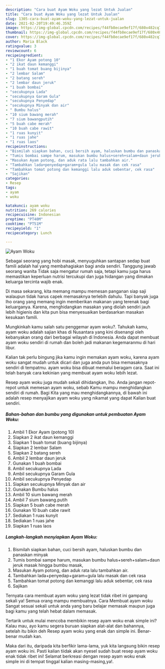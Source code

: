 ```yaml
---
description: "Cara buat Ayam Woku yang lezat Untuk Jualan"
title: "Cara buat Ayam Woku yang lezat Untuk Jualan"
slug: 1305-cara-buat-ayam-woku-yang-lezat-untuk-jualan
date: 2021-02-20T19:49:46.359Z
image: https://img-global.cpcdn.com/recipes/f44fb8ecae9ef17f/680x482cq70/ayam-woku-foto-resep-utama.jpg
thumbnail: https://img-global.cpcdn.com/recipes/f44fb8ecae9ef17f/680x482cq70/ayam-woku-foto-resep-utama.jpg
cover: https://img-global.cpcdn.com/recipes/f44fb8ecae9ef17f/680x482cq70/ayam-woku-foto-resep-utama.jpg
author: Maria Black
ratingvalue: 3
reviewcount: 6
recipeingredient:
- "1 Ekor Ayam potong 10"
- "2 ikat daun kemanggi"
- "1 buah tomat buang bijinya"
- "2 lembar Salam"
- "2 batang sereh"
- "2 lembar daun jeruk"
- "1 buah bombai"
- "secukupnya Lada"
- "secukupnya Garam Gula"
- "secukupnya Penyedap"
- "secukupnya Minyak dan air"
- " Bumbu halus"
- "10 sium bawang merah"
- "7 sium bawangputih"
- "5 buah cabe merah"
- "10 buah cabe rawit"
- "1 ruas kunyit"
- "1 ruas jahe"
- "1 ruas laos"
recipeinstructions:
- "Bismilah siapkan bahan, cuci bersih ayam, haluskan bumbu dan panaskan minyak"
- "Tumis bombai sampe harum, masukan bumbu halus+sereh+salam+daun jeruk masak hingga bumbu masak,"
- "Masukan Ayam potong, dan aduk rata lalu tambahkan air."
- "Tambahkan lada+penyedap+garam+gula lalu masak dan cek rasa"
- "Tambahkan tomat potong dan kemanggi lalu aduk sebentar, cek rasa"
- "Sajikan"
categories:
- Resep
tags:
- ayam
- woku

katakunci: ayam woku 
nutrition: 269 calories
recipecuisine: Indonesian
preptime: "PT40M"
cooktime: "PT51M"
recipeyield: "1"
recipecategory: Lunch

---
```



![Ayam Woku](https://img-global.cpcdn.com/recipes/f44fb8ecae9ef17f/680x482cq70/ayam-woku-foto-resep-utama.jpg)

Sebagai seorang yang hobi masak, menyuguhkan santapan sedap buat famili adalah hal yang membahagiakan bagi anda sendiri. Tanggung jawab seorang  wanita Tidak saja mengatur rumah saja, tetapi kamu juga harus memastikan keperluan nutrisi tercukupi dan juga hidangan yang dimakan keluarga tercinta wajib enak.

Di masa  sekarang, kita memang mampu memesan panganan siap saji walaupun tidak harus capek memasaknya terlebih dahulu. Tapi banyak juga lho orang yang memang ingin memberikan makanan yang terenak bagi keluarganya. Karena, menghidangkan masakan yang diolah sendiri jauh lebih higienis dan kita pun bisa menyesuaikan berdasarkan masakan kesukaan famili. 



Mungkinkah kamu salah satu penggemar ayam woku?. Tahukah kamu, ayam woku adalah sajian khas di Nusantara yang kini disenangi oleh kebanyakan orang dari berbagai wilayah di Indonesia. Anda dapat membuat ayam woku sendiri di rumah dan boleh jadi makanan kegemaranmu di hari libur.

Kalian tak perlu bingung jika kamu ingin memakan ayam woku, karena ayam woku sangat mudah untuk dicari dan juga anda pun bisa memasaknya sendiri di tempatmu. ayam woku bisa dibuat memalui beragam cara. Saat ini telah banyak cara kekinian yang membuat ayam woku lebih lezat.

Resep ayam woku juga mudah sekali dihidangkan, lho. Anda jangan repot-repot untuk memesan ayam woku, sebab Kamu mampu menghidangkan sendiri di rumah. Bagi Kita yang mau menghidangkannya, di bawah ini adalah resep menyajikan ayam woku yang nikamat yang dapat Kalian buat sendiri.

<!--inarticleads1-->

##### Bahan-bahan dan bumbu yang digunakan untuk pembuatan Ayam Woku:

1. Ambil 1 Ekor Ayam (potong 10)
1. Siapkan 2 ikat daun kemanggi
1. Siapkan 1 buah tomat (buang bijinya)
1. Siapkan 2 lembar Salam
1. Siapkan 2 batang sereh
1. Ambil 2 lembar daun jeruk
1. Gunakan 1 buah bombai
1. Ambil secukupnya Lada
1. Ambil secukupnya Garam Gula
1. Ambil secukupnya Penyedap
1. Siapkan secukupnya Minyak dan air
1. Gunakan  Bumbu halus
1. Ambil 10 sium bawang merah
1. Ambil 7 sium bawang.putih
1. Siapkan 5 buah cabe merah
1. Gunakan 10 buah cabe rawit
1. Sediakan 1 ruas kunyit
1. Sediakan 1 ruas jahe
1. Siapkan 1 ruas laos




<!--inarticleads2-->

##### Langkah-langkah menyiapkan Ayam Woku:

1. Bismilah siapkan bahan, cuci bersih ayam, haluskan bumbu dan panaskan minyak
1. Tumis bombai sampe harum, masukan bumbu halus+sereh+salam+daun jeruk masak hingga bumbu masak,
1. Masukan Ayam potong, dan aduk rata lalu tambahkan air.
1. Tambahkan lada+penyedap+garam+gula lalu masak dan cek rasa
1. Tambahkan tomat potong dan kemanggi lalu aduk sebentar, cek rasa
1. Sajikan




Ternyata cara membuat ayam woku yang lezat tidak ribet ini gampang sekali ya! Semua orang mampu membuatnya. Cara Membuat ayam woku Sangat sesuai sekali untuk anda yang baru belajar memasak maupun juga bagi kamu yang telah hebat dalam memasak.

Tertarik untuk mulai mencoba membikin resep ayam woku enak simple ini? Kalau mau, ayo kamu segera buruan siapkan alat-alat dan bahannya, setelah itu bikin deh Resep ayam woku yang enak dan simple ini. Benar-benar mudah kan. 

Maka dari itu, daripada kita berfikir lama-lama, yuk kita langsung bikin resep ayam woku ini. Pasti kalian tiidak akan nyesel sudah buat resep ayam woku enak tidak ribet ini! Selamat berkreasi dengan resep ayam woku enak simple ini di tempat tinggal kalian masing-masing,ya!.


